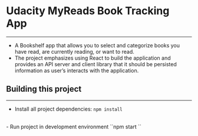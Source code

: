 # Udacity MyReads Book Tracking App
<hr>

- A Bookshelf app that allows you to select and categorize books you have read, are currently reading, or want to read. 
- The project emphasizes using React to build the application and provides an API server and client library that it should be persisted information as user’s interacts with the application.
## Building this project
<hr>

- Install all project dependencies: 
``npm install
``
<br>
- Run project in development environment
  ``npm start
  ``
<br>
